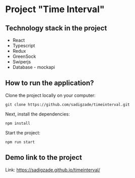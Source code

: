 # Project "Time Interval"

## Technology stack in the project
+ React
+ Typescript
+ Redux
+ GreenSock
+ Swiperjs
+ Database - mockapi

## How to run the application?
Clone the project locally on your computer: 
```
git clone https://github.com/sadigzade/timeinterval.git
```

Next, install the dependencies:
```
npm install
```

Start the project:
```
npm run start
```

## Demo link to the project
Link: https://sadigzade.github.io/timeinterval/
